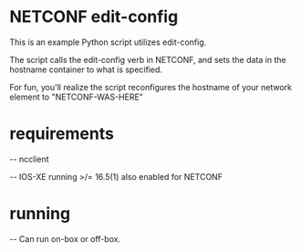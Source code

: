 # NETCONF edit-config

This is an example Python script utilizes edit-config. 

The script calls the edit-config verb in NETCONF, and sets the data in the hostname container to what is specified. 

For fun, you'll realize the script reconfigures the hostname of your network element to "NETCONF-WAS-HERE"

# requirements
-- ncclient

-- IOS-XE running >/= 16.5(1) also enabled for NETCONF

# running
-- Can run on-box or off-box.
